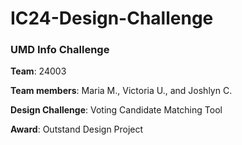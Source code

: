 # IC24-Design-Challenge
### UMD Info Challenge

**Team**: 24003

**Team members**: Maria M., Victoria U., and Joshlyn C.

**Design Challenge**: Voting Candidate Matching Tool

**Award**: Outstand Design Project
